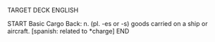 TARGET DECK
ENGLISH

START
Basic
Cargo
Back: n. (pl. -es or -s) goods carried on a ship or aircraft. [spanish: related to *charge]
END

